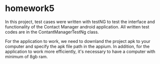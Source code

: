 # homework5
In this project, test cases were written with testNG to test the interface and functionality of the Contact Manager android application. All written test codes are in the ContantManagerTestNg class.

For the application to work, we need  to downland the project apk to your computer and specify the apk file path in the appium.
In addition, for the application to work more efficiently, it's necessary to have a computer with minimum of 8gb ram.
